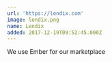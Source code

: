 ```yaml
---
url: 'https://lendix.com'
image: lendix.png
name: Lendix
added: 2017-12-19T09:52:45.000Z
---
```

We use Ember for our marketplace